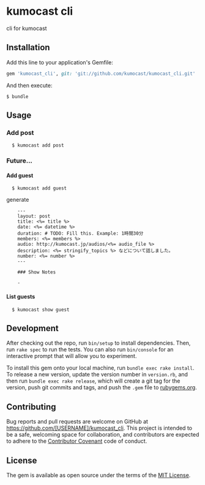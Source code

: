 # kumocast cli

cli for kumocast

## Installation

Add this line to your application's Gemfile:

```ruby
gem 'kumocast_cli', git: 'git://github.com/kumocast/kumocast_cli.git'
```

And then execute:

    $ bundle

## Usage

### Add post

```
  $ kumocast add post
```

### Future...

#### Add guest

```
  $ kumocast add guest
```

generate

```
    ---
    layout: post
    title: <%= title %>
    date: <%= datetime %>
    duration: # TODO: Fill this. Example: 1時間30分
    members: <%= members %>
    audio: http://kumocast.jp/audios/<%= audio_file %>
    description: <%= stringify_topics %> などについて話しました。
    number: <%= number %>
    ---

    ### Show Notes

    -
```

#### List guests

```
  $ kumocast show guest
```

## Development

After checking out the repo, run `bin/setup` to install dependencies. Then, run `rake spec` to run the tests. You can also run `bin/console` for an interactive prompt that will allow you to experiment.

To install this gem onto your local machine, run `bundle exec rake install`. To release a new version, update the version number in `version.rb`, and then run `bundle exec rake release`, which will create a git tag for the version, push git commits and tags, and push the `.gem` file to [rubygems.org](https://rubygems.org).

## Contributing

Bug reports and pull requests are welcome on GitHub at https://github.com/[USERNAME]/kumocast_cli. This project is intended to be a safe, welcoming space for collaboration, and contributors are expected to adhere to the [Contributor Covenant](contributor-covenant.org) code of conduct.


## License

The gem is available as open source under the terms of the [MIT License](http://opensource.org/licenses/MIT).
